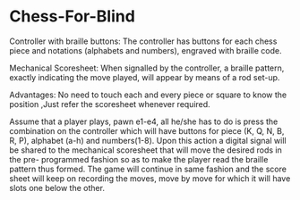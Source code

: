 # Chess-For-Blind
Controller with braille buttons: The controller has buttons for each chess piece and notations (alphabets and numbers), engraved with braille code.

Mechanical Scoresheet: When signalled by the controller, a braille pattern, exactly indicating the move played, will appear by means of a rod set-up.

Advantages: No need to touch each and every piece or square to know the position ,Just refer the scoresheet whenever required.

Assume that a player plays, pawn e1-e4, all he/she has to do is press the combination on the controller which will have buttons for piece (K, Q, N, B, R, P), alphabet (a-h) and numbers(1-8). Upon this action a digital signal will be shared to the mechanical scoresheet that will move the desired rods in the pre- programmed fashion so as to make the player read the braille pattern thus formed. The game will continue in same fashion and the score sheet will keep on recording the moves, move by move for which it will have slots one below the other.
